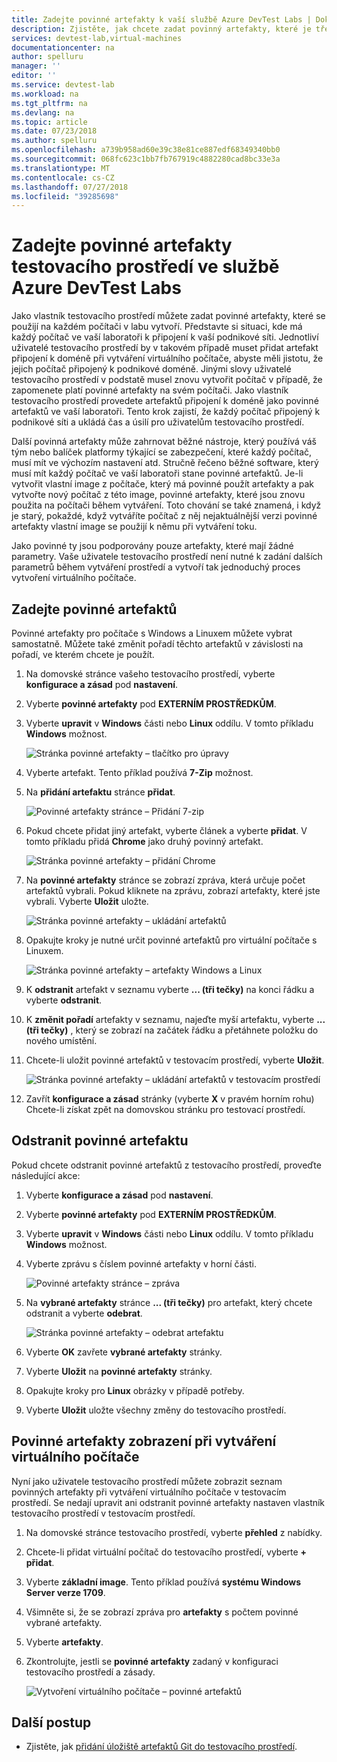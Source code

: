 ```yaml
---
title: Zadejte povinné artefakty k vaší službě Azure DevTest Labs | Dokumentace Microsoftu
description: Zjistěte, jak chcete zadat povinný artefakty, které je třeba nainstalovat před instalací všechny artefakty uživatel vybral na virtuálních počítačích (VM) v testovacím prostředí.
services: devtest-lab,virtual-machines
documentationcenter: na
author: spelluru
manager: ''
editor: ''
ms.service: devtest-lab
ms.workload: na
ms.tgt_pltfrm: na
ms.devlang: na
ms.topic: article
ms.date: 07/23/2018
ms.author: spelluru
ms.openlocfilehash: a739b958ad60e39c38e81ce887edf68349340bb0
ms.sourcegitcommit: 068fc623c1bb7fb767919c4882280cad8bc33e3a
ms.translationtype: MT
ms.contentlocale: cs-CZ
ms.lasthandoff: 07/27/2018
ms.locfileid: "39285698"
---
```

# <a name="specify-mandatory-artifacts-for-your-lab-in-azure-devtest-labs"></a>Zadejte povinné artefakty testovacího prostředí ve službě Azure DevTest Labs
Jako vlastník testovacího prostředí můžete zadat povinné artefakty, které se použijí na každém počítači v labu vytvoří. Představte si situaci, kde má každý počítač ve vaší laboratoři k připojení k vaší podnikové síti. Jednotliví uživatelé testovacího prostředí by v takovém případě muset přidat artefakt připojení k doméně při vytváření virtuálního počítače, abyste měli jistotu, že jejich počítač připojený k podnikové doméně. Jinými slovy uživatelé testovacího prostředí v podstatě musel znovu vytvořit počítač v případě, že zapomenete platí povinné artefakty na svém počítači. Jako vlastník testovacího prostředí provedete artefaktů připojení k doméně jako povinné artefaktů ve vaší laboratoři. Tento krok zajistí, že každý počítač připojený k podnikové síti a ukládá čas a úsilí pro uživatelům testovacího prostředí.
 
Další povinná artefakty může zahrnovat běžné nástroje, který používá váš tým nebo balíček platformy týkající se zabezpečení, které každý počítač, musí mít ve výchozím nastavení atd. Stručně řečeno běžné software, který musí mít každý počítač ve vaší laboratoři stane povinné artefaktů. Je-li vytvořit vlastní image z počítače, který má povinné použít artefakty a pak vytvořte nový počítač z této image, povinné artefakty, které jsou znovu použita na počítači během vytváření. Toto chování se také znamená, i když je starý, pokaždé, když vytváříte počítač z něj nejaktuálnější verzi povinné artefakty vlastní image se použijí k němu při vytváření toku. 
 
Jako povinné ty jsou podporovány pouze artefakty, které mají žádné parametry. Vaše uživatele testovacího prostředí není nutné k zadání dalších parametrů během vytváření prostředí a vytvoří tak jednoduchý proces vytvoření virtuálního počítače. 

## <a name="specify-mandatory-artifacts"></a>Zadejte povinné artefaktů
Povinné artefakty pro počítače s Windows a Linuxem můžete vybrat samostatně. Můžete také změnit pořadí těchto artefaktů v závislosti na pořadí, ve kterém chcete je použít. 

1. Na domovské stránce vašeho testovacího prostředí, vyberte **konfigurace a zásad** pod **nastavení**. 
3. Vyberte **povinné artefakty** pod **EXTERNÍM PROSTŘEDKŮM**. 
4. Vyberte **upravit** v **Windows** části nebo **Linux** oddílu. V tomto příkladu **Windows** možnost. 

    ![Stránka povinné artefakty – tlačítko pro úpravy](media/devtest-lab-mandatory-artifacts/mandatory-artifacts-edit-button.png)
4. Vyberte artefakt. Tento příklad používá **7-Zip** možnost. 
5. Na **přidání artefaktu** stránce **přidat**. 

    ![Povinné artefakty stránce – Přidání 7-zip](media/devtest-lab-mandatory-artifacts/add-seven-zip.png)
6. Pokud chcete přidat jiný artefakt, vyberte článek a vyberte **přidat**. V tomto příkladu přidá **Chrome** jako druhý povinný artefakt.

    ![Stránka povinné artefakty – přidání Chrome](media/devtest-lab-mandatory-artifacts/add-chrome.png)
7. Na **povinné artefakty** stránce se zobrazí zpráva, která určuje počet artefaktů vybrali. Pokud kliknete na zprávu, zobrazí artefakty, které jste vybrali. Vyberte **Uložit** uložte. 

    ![Stránka povinné artefakty – ukládání artefaktů](media/devtest-lab-mandatory-artifacts/save-artifacts.png)
8. Opakujte kroky je nutné určit povinné artefaktů pro virtuální počítače s Linuxem. 
    
    ![Stránka povinné artefakty – artefakty Windows a Linux](media/devtest-lab-mandatory-artifacts/windows-linux-artifacts.png)
9. K **odstranit** artefakt v seznamu vyberte **... (tři tečky)**  na konci řádku a vyberte **odstranit**. 
10. K **změnit pořadí** artefakty v seznamu, najeďte myší artefaktu, vyberte **... (tři tečky)**  , který se zobrazí na začátek řádku a přetáhnete položku do nového umístění. 
11. Chcete-li uložit povinné artefaktů v testovacím prostředí, vyberte **Uložit**. 

    ![Stránka povinné artefakty – ukládání artefaktů v testovacím prostředí](media/devtest-lab-mandatory-artifacts/save-to-lab.png)
12. Zavřít **konfigurace a zásad** stránky (vyberte **X** v pravém horním rohu) Chcete-li získat zpět na domovskou stránku pro testovací prostředí.  

## <a name="delete-a-mandatory-artifact"></a>Odstranit povinné artefaktu
Pokud chcete odstranit povinné artefaktů z testovacího prostředí, proveďte následující akce: 

1. Vyberte **konfigurace a zásad** pod **nastavení**. 
2. Vyberte **povinné artefakty** pod **EXTERNÍM PROSTŘEDKŮM**. 
3. Vyberte **upravit** v **Windows** části nebo **Linux** oddílu. V tomto příkladu **Windows** možnost. 
4. Vyberte zprávu s číslem povinné artefakty v horní části. 

    ![Povinné artefakty stránce – zpráva](media/devtest-lab-mandatory-artifacts/select-message-artifacts.png)
5. Na **vybrané artefakty** stránce **... (tři tečky)**  pro artefakt, který chcete odstranit a vyberte **odebrat**. 
    
    ![Stránka povinné artefakty – odebrat artefaktu](media/devtest-lab-mandatory-artifacts/remove-artifact.png)
6. Vyberte **OK** zavřete **vybrané artefakty** stránky. 
7. Vyberte **Uložit** na **povinné artefakty** stránky.
8. Opakujte kroky pro **Linux** obrázky v případě potřeby. 
9. Vyberte **Uložit** uložte všechny změny do testovacího prostředí. 

## <a name="view-mandatory-artifacts-when-creating-a-vm"></a>Povinné artefakty zobrazení při vytváření virtuálního počítače
Nyní jako uživatele testovacího prostředí můžete zobrazit seznam povinných artefakty při vytváření virtuálního počítače v testovacím prostředí. Se nedají upravit ani odstranit povinné artefakty nastaven vlastník testovacího prostředí v testovacím prostředí.

1. Na domovské stránce testovacího prostředí, vyberte **přehled** z nabídky.
2. Chcete-li přidat virtuální počítač do testovacího prostředí, vyberte **+ přidat**. 
3. Vyberte **základní image**. Tento příklad používá **systému Windows Server verze 1709**.
4. Všimněte si, že se zobrazí zpráva pro **artefakty** s počtem povinné vybrané artefakty. 
5. Vyberte **artefakty**. 
6. Zkontrolujte, jestli se **povinné artefakty** zadaný v konfiguraci testovacího prostředí a zásady. 

    ![Vytvoření virtuálního počítače – povinné artefaktů](media/devtest-lab-mandatory-artifacts/create-vm-artifacts.png)

## <a name="next-steps"></a>Další postup
* Zjistěte, jak [přidání úložiště artefaktů Git do testovacího prostředí](devtest-lab-add-artifact-repo.md).

